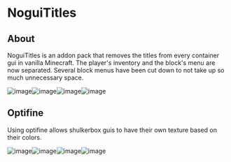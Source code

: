 # NoguiTitles
## About
NoguiTitles is an addon pack that removes the titles from every container gui in vanilla Minecraft. The player's inventory and the block's menu are now separated. Several block menus have been cut down to not take up so much unnecessary space. 

![image](https://user-images.githubusercontent.com/78943163/114296019-f01a3580-9a76-11eb-9e09-ec18ee68fbc5.png)![image](https://user-images.githubusercontent.com/78943163/114296049-0922e680-9a77-11eb-9333-955baa2fb205.png)![image](https://user-images.githubusercontent.com/78943163/114296067-22c42e00-9a77-11eb-8434-0bb725b45a93.png)![image](https://user-images.githubusercontent.com/78943163/114296089-3c657580-9a77-11eb-981d-aed3d44ccdf5.png)


## Optifine
Using optifine allows shulkerbox guis to have their own texture based on their colors.

![image](https://user-images.githubusercontent.com/78943163/114296108-4edfaf00-9a77-11eb-87e8-785e8f0a45fe.png)![image](https://user-images.githubusercontent.com/78943163/114296113-5acb7100-9a77-11eb-9378-8b4d5c77db03.png)![image](https://user-images.githubusercontent.com/78943163/114296124-69198d00-9a77-11eb-8b64-7e46c7e111da.png)![image](https://user-images.githubusercontent.com/78943163/114296139-7a629980-9a77-11eb-8648-5bff1a261c0c.png)
